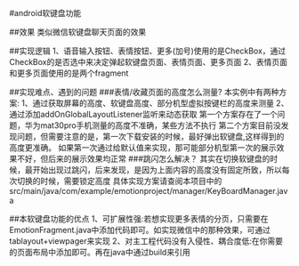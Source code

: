 #android软键盘功能

##效果
    类似微信软键盘聊天页面的效果

##实现逻辑
    1、语音输入按钮、表情按钮、更多(加号)使用的是CheckBox，通过CheckBox的是否选中来决定弹起软键盘页面、表情页面、更多页面
    2、表情页面和更多页面使用的是两个fragment

##实现难点、遇到的问题
###表情/收藏页面的高度怎么测量?
    本实例中有两种方案:
    1、通过获取屏幕的高度、软键盘高度、部分机型虚拟按键栏的高度来测量
    2、通过添加addOnGlobalLayoutListener监听来动态获取
    第一个方案存在了一个问题，华为mat30pro手机测量的高度不准确，某些方法不执行
    第二个方案目前没发现问题，但需要注意的是，第一次下载安装的时候，最好弹出软键盘,这样得到的高度更准确。
    如果第一次通过给默认值来实现，那可能部分机型第一次的展示效果不好，但后来的展示效果均正常
###跳闪怎么解决？
    其实在切换软键盘的时候，最开始出现过跳闪，后来发现，是因为上面内容的高度没有固定所致，所以每次切换的时候，需要锁定高度
    具体实现方案请查阅本项目中的src/main/java/com/example/emotionproject/manager/KeyBoardManager.java

##本软键盘功能的优点
    1、可扩展性强:若想实现更多表情的分页，只需要在EmotionFragment.java中添加代码即可。如实现微信中的那种效果，可通过tablayout+viewpager来实现
    2、对主工程代码没有入侵性、耦合度低:在你需要的页面布局中添加<include layout="@layout/root_keyboard" />即可。再在java中通过build来引用


```原创不容易，转载请标明出处，不胜感激!如若遇到一些问题及bug，欢迎提出，我及时改正


    
    